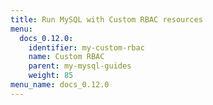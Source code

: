 ```yaml
---
title: Run MySQL with Custom RBAC resources
menu:
  docs_0.12.0:
    identifier: my-custom-rbac
    name: Custom RBAC
    parent: my-mysql-guides
    weight: 85
menu_name: docs_0.12.0
---
```

